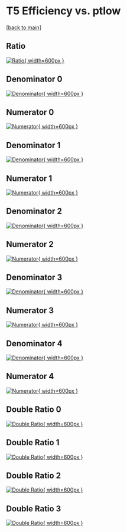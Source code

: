 # T5 Efficiency vs. ptlow

[[back to main](./)]



## Ratio

[![Ratio](../mtv/var/T5_vtr_211_0_eff_ptlow.png){ width=600px }](../mtv/var/T5_vtr_211_0_eff_ptlow.pdf)

## Denominator 0

[![Denominator](../mtv/den/T5_vtr_211_0_eff_ptlow_den0.png){ width=600px }](../mtv/den/T5_vtr_211_0_eff_ptlow_den0.pdf)

## Numerator 0

[![Numerator](../mtv/num/T5_vtr_211_0_eff_ptlow_num0.png){ width=600px }](../mtv/num/T5_vtr_211_0_eff_ptlow_num0.pdf)

## Denominator 1

[![Denominator](../mtv/den/T5_vtr_211_0_eff_ptlow_den1.png){ width=600px }](../mtv/den/T5_vtr_211_0_eff_ptlow_den1.pdf)

## Numerator 1

[![Numerator](../mtv/num/T5_vtr_211_0_eff_ptlow_num1.png){ width=600px }](../mtv/num/T5_vtr_211_0_eff_ptlow_num1.pdf)

## Denominator 2

[![Denominator](../mtv/den/T5_vtr_211_0_eff_ptlow_den2.png){ width=600px }](../mtv/den/T5_vtr_211_0_eff_ptlow_den2.pdf)

## Numerator 2

[![Numerator](../mtv/num/T5_vtr_211_0_eff_ptlow_num2.png){ width=600px }](../mtv/num/T5_vtr_211_0_eff_ptlow_num2.pdf)

## Denominator 3

[![Denominator](../mtv/den/T5_vtr_211_0_eff_ptlow_den3.png){ width=600px }](../mtv/den/T5_vtr_211_0_eff_ptlow_den3.pdf)

## Numerator 3

[![Numerator](../mtv/num/T5_vtr_211_0_eff_ptlow_num3.png){ width=600px }](../mtv/num/T5_vtr_211_0_eff_ptlow_num3.pdf)

## Denominator 4

[![Denominator](../mtv/den/T5_vtr_211_0_eff_ptlow_den4.png){ width=600px }](../mtv/den/T5_vtr_211_0_eff_ptlow_den4.pdf)

## Numerator 4

[![Numerator](../mtv/num/T5_vtr_211_0_eff_ptlow_num4.png){ width=600px }](../mtv/num/T5_vtr_211_0_eff_ptlow_num4.pdf)

## Double Ratio 0

[![Double Ratio](../mtv/ratio/T5_vtr_211_0_eff_ptlow_ratio0.png){ width=600px }](../mtv/ratio/T5_vtr_211_0_eff_ptlow_ratio0.pdf)

## Double Ratio 1

[![Double Ratio](../mtv/ratio/T5_vtr_211_0_eff_ptlow_ratio1.png){ width=600px }](../mtv/ratio/T5_vtr_211_0_eff_ptlow_ratio1.pdf)

## Double Ratio 2

[![Double Ratio](../mtv/ratio/T5_vtr_211_0_eff_ptlow_ratio2.png){ width=600px }](../mtv/ratio/T5_vtr_211_0_eff_ptlow_ratio2.pdf)

## Double Ratio 3

[![Double Ratio](../mtv/ratio/T5_vtr_211_0_eff_ptlow_ratio3.png){ width=600px }](../mtv/ratio/T5_vtr_211_0_eff_ptlow_ratio3.pdf)

